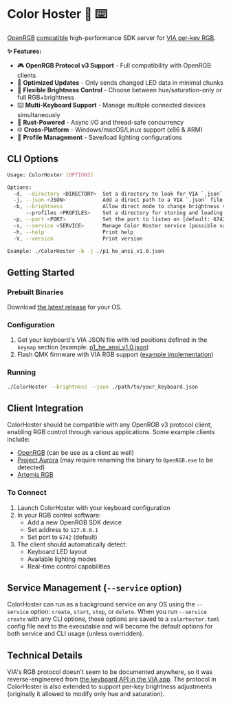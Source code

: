 # Color Hoster 🌈 ⌨️

[OpenRGB](https://openrgb.org/) [compatible](https://gitlab.com/OpenRGBDevelopers/OpenRGB-Wiki/-/blob/stable/Developer-Documentation/OpenRGB-SDK-Documentation.md) high-performance SDK server for [VIA per-key RGB](https://github.com/the-via/app/blob/80dd7453a2f0a53233cd2c5bcc526847feb17e0e/src/utils/keyboard-api.ts#L372-L384).

**✨ Features:**

- 🎮 **OpenRGB Protocol v3 Support** - Full compatibility with OpenRGB clients
- 🔋 **Optimized Updates** - Only sends changed LED data in minimal chunks
- 🎨 **Flexible Brightness Control** - Choose between hue/saturation-only or full RGB+brightness
- ⌨️ **Multi-Keyboard Support** - Manage multiple connected devices simultaneously
- 🦀 **Rust-Powered** - Async I/O and thread-safe concurrency
- 🌐 **Cross-Platform** - Windows/macOS/Linux support (x86 & ARM)
- 💾 **Profile Management** - Save/load lighting configurations

## CLI Options

```bash
Usage: ColorHoster [OPTIONS]

Options:
  -d, --directory <DIRECTORY>  Set a directory to look for VIA `.json` definitions for keyboards [default: <executable directory>]
  -j, --json <JSON>            Add a direct path to a VIA `.json` file (can be multiple)
  -b, --brightness             Allow direct mode to change brightness values
      --profiles <PROFILES>    Set a directory for storing and loading profiles [default: ./profiles]
  -p, --port <PORT>            Set the port to listen on [default: 6742]
  -s, --service <SERVICE>      Manage Color Hoster service [possible values: create, delete, start, stop]
  -h, --help                   Print help
  -V, --version                Print version

Example: ./ColorHoster -b -j ./p1_he_ansi_v1.0.json
```

## Getting Started

### Prebuilt Binaries
Download [the latest release](https://github.com/Azarattum/ColorHoster/releases) for your OS.

### Configuration
1. Get your keyboard's VIA JSON file with led positions defined in the `keymap` section (example: [p1_he_ansi_v1.0.json](https://github.com/Azarattum/QMK/blob/hall_effect_custom/keyboards/lemokey/p1_he/via_json/p1_he_ansi_v1.0.json))
2. Flash QMK firmware with VIA RGB support ([example implementation](https://github.com/Azarattum/QMK/commit/b80ff1fdd85fe8d2eb7c604f02568b8adf5f949f))

### Running
```bash
./ColorHoster --brightness --json ./path/to/your_keyboard.json
```

## Client Integration

ColorHoster should be compatible with any OpenRGB v3 protocol client, enabling RGB control through various applications. Some example clients include:

- [OpenRGB](https://openrgb.org/) (can be use as a client as well)
- [Project Aurora](https://www.project-aurora.com/) (may require renaming the binary to `OpenRGB.exe` to be detected)
- [Artemis RGB](https://artemis-rgb.com/)

### To Connect
1. Launch ColorHoster with your keyboard configuration
2. In your RGB control software:
   - Add a new OpenRGB SDK device
   - Set address to `127.0.0.1`
   - Set port to `6742` (default)
3. The client should automatically detect:
   - Keyboard LED layout
   - Available lighting modes
   - Real-time control capabilities

## Service Management (`--service` option)

ColorHoster can run as a background service on any OS using the `--service` option: `create`, `start`, `stop`, or `delete`. When you run `--service create` with any CLI options, those options are saved to a `colorhoster.toml` config file next to the executable and will become the default options for both service and CLI usage (unless overridden).

## Technical Details

VIA's RGB protocol doesn't seem to be documented anywhere, so it was reverse-engineered from  [the keyboard API in the VIA app](https://github.com/the-via/app/blob/80dd7453a2f0a53233cd2c5bcc526847feb17e0e/src/utils/keyboard-api.ts#L372-L384). The protocol in ColorHoster is also extended to support per-key brightness adjustments (originally it allowed to modify only hue and saturation).